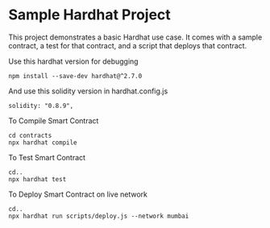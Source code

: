 # Sample Hardhat Project

This project demonstrates a basic Hardhat use case. It comes with a sample contract, a test for that contract, and a script that deploys that contract.

Use this hardhat version for debugging
```shell
npm install --save-dev hardhat@^2.7.0
```
And use this solidity version in hardhat.config.js
```shell
solidity: "0.8.9",
```

To Compile Smart Contract
```shell
cd contracts
npx hardhat compile
```

To Test Smart Contract
```shell
cd..
npx hardhat test
```

To Deploy Smart Contract on live network
```shell
cd..
npx hardhat run scripts/deploy.js --network mumbai
```

